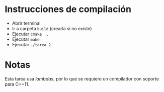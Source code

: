 # Instrucciones de compilación

* Abrir terminal
* Ir a carpeta `build` (crearla si no existe)
* Ejecutar `cmake ..`
* Ejecutar `make`
* Ejecutar `./tarea_2`

# Notas

Esta tarea usa *lambdas*, por lo que se requiere un compilador con soporte para C++11.
